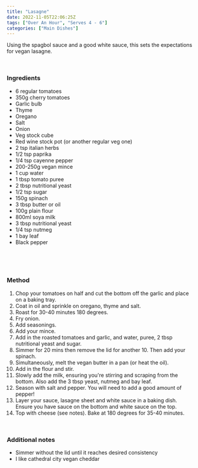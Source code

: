 ```yaml
---
title: "Lasagne"
date: 2022-11-05T22:06:25Z
tags: ["Over An Hour", "Serves 4 - 6"]
categories: ["Main Dishes"]
---
```

Using the spagbol sauce and a good white sauce, this sets the expectations for vegan lasagne.
&nbsp;

&nbsp;
### Ingredients
* 6 regular tomatoes
* 350g cherry tomatoes
* Garlic bulb
* Thyme
* Oregano
* Salt
* Onion
* Veg stock cube
* Red wine stock pot (or another regular veg one)
* 2 tsp italian herbs
* 1/2 tsp paprika
* 1/4 tsp cayenne pepper
* 200-250g vegan mince
* 1 cup water
* 1 tbsp tomato puree
* 2 tbsp nutritional yeast
* 1/2 tsp sugar
* 150g spinach 
* 3 tbsp butter or oil
* 100g plain flour
* 800ml soya milk
* 3 tbsp nutritional yeast
* 1/4 tsp nutmeg
* 1 bay leaf
* Black pepper

&nbsp;

&nbsp;
### Method
1. Chop your tomatoes on half and cut the bottom off the garlic and place on a baking tray.
2. Coat in oil and sprinkle on oregano, thyme and salt.
3. Roast for 30-40 minutes 180 degrees.
4. Fry onion.
5. Add seasonings.
6. Add your mince.
7. Add in the roasted tomatoes and garlic, and water, puree, 2 tbsp nutritional yeast and sugar.
8. Simmer for 20 mins then remove the lid for another 10. Then add your spinach.
9. Simultaneously, melt the vegan butter in a pan (or heat the oil).
10. Add in the flour and stir.
11. Slowly add the milk, ensuring you're stirring and scraping from the bottom. Also add the 3 tbsp yeast, nutmeg and bay leaf.
12. Season with salt and pepper. You will need to add a good amount of pepper!
13. Layer your sauce, lasagne sheet and white sauce in a baking dish. Ensure you have sauce on the bottom and white sauce on the top.
14. Top with cheese (see notes). Bake at 180 degrees for 35-40 minutes.
&nbsp;

&nbsp;
### Additional notes
* Simmer without the lid until it reaches desired consistency
* I like cathedral city vegan cheddar


